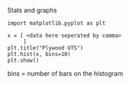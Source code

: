 Stats and graphs

```
import matplotlib.pyplot as plt
 
x = [ <data here seperated by comma>
     ]
plt.title("Plywood UTS")
plt.hist(x, bins=10)
plt.show()

```

bins = number of bars on the histogram